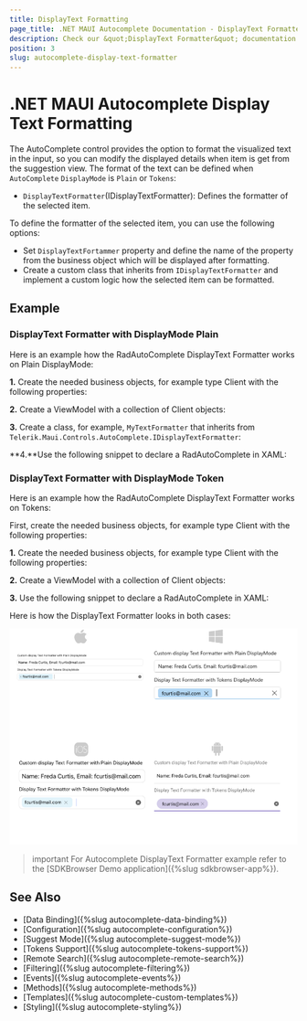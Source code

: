 ```yaml
---
title: DisplayText Formatting
page_title: .NET MAUI Autocomplete Documentation - DisplayText Formatter
description: Check our &quot;DisplayText Formatter&quot; documentation article for Telerik .NET MAUI Autocomplete control.
position: 3
slug: autocomplete-display-text-formatter
---
```


# .NET MAUI Autocomplete Display Text Formatting

The AutoComplete control provides the option to format the visualized text in the input, so you can modify the displayed details when item is get from the suggestion view. The format of the text can be defined when `AutoComplete` `DisplayMode` is `Plain` or `Tokens`:

* `DisplayTextFormatter`(IDisplayTextFormatter): Defines the formatter of the selected item.

To define the formatter of the selected item, you can use the following options:

* Set `DisplayTextFortammer` property and define the name of the property from the business object which will be displayed after formatting.
* Create a custom class that inherits from `IDisplayTextFormatter` and implement a custom logic how the selected item can be formatted.

## Example

### DisplayText Formatter with DisplayMode Plain

Here is an example how the RadAutoComplete DisplayText Formatter works on Plain DisplayMode:

**1.** Create the needed business objects, for example type Client with the following properties:

<snippet id='autocomplete-client-businessobject'/>

**2.** Create a ViewModel with a collection of Client objects:

<snippet id='autocomplete-clients-viewmodel'/>

**3.** Create a class, for example, `MyTextFormatter` that inherits from `Telerik.Maui.Controls.AutoComplete.IDisplayTextFormatter`:

<snippet id='autocomplete-text-formatter-plain-class'/>

**4.**Use the following snippet to declare a RadAutoComplete in XAML:

<snippet id='autocomplete-textformatter-plain'/>

### DisplayText Formatter with DisplayMode Token

Here is an example how the RadAutoComplete DisplayText Formatter works on Tokens:

First, create the needed business objects, for example type Client with the following properties:

**1.** Create the needed business objects, for example type Client with the following properties:

<snippet id='autocomplete-client-businessobject'/>

**2.** Create a ViewModel with a collection of Client objects:

<snippet id='autocomplete-clients-viewmodel'/>

**3.** Use the following snippet to declare a RadAutoComplete in XAML:

<snippet id='autocomplete-textformatter-tokens'/>

Here is how the DisplayText Formatter looks in both cases:

![.NET MAUI AutoComplete DisplayText Formatter](images/autocomplete-features-display-text-formatter.png "AutoComplete DisplayText Formatter")

>important For Autocomplete DisplayText Formatter example refer to the [SDKBrowser Demo application]({%slug sdkbrowser-app%}).

## See Also

- [Data Binding]({%slug autocomplete-data-binding%})
- [Configuration]({%slug autocomplete-configuration%})
- [Suggest Mode]({%slug autocomplete-suggest-mode%})
- [Tokens Support]({%slug autocomplete-tokens-support%})
- [Remote Search]({%slug autocomplete-remote-search%})
- [Filtering]({%slug autocomplete-filtering%})
- [Events]({%slug autocomplete-events%})
- [Methods]({%slug autocomplete-methods%})
- [Templates]({%slug autocomplete-custom-templates%})
- [Styling]({%slug autocomplete-styling%})